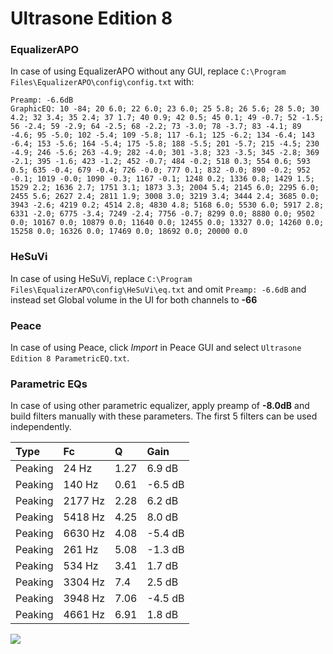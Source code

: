 # Ultrasone Edition 8

### EqualizerAPO
In case of using EqualizerAPO without any GUI, replace `C:\Program Files\EqualizerAPO\config\config.txt`
with:
```
Preamp: -6.6dB
GraphicEQ: 10 -84; 20 6.0; 22 6.0; 23 6.0; 25 5.8; 26 5.6; 28 5.0; 30 4.2; 32 3.4; 35 2.4; 37 1.7; 40 0.9; 42 0.5; 45 0.1; 49 -0.7; 52 -1.5; 56 -2.4; 59 -2.9; 64 -2.5; 68 -2.2; 73 -3.0; 78 -3.7; 83 -4.1; 89 -4.6; 95 -5.0; 102 -5.4; 109 -5.8; 117 -6.1; 125 -6.2; 134 -6.4; 143 -6.4; 153 -5.6; 164 -5.4; 175 -5.8; 188 -5.5; 201 -5.7; 215 -4.5; 230 -4.9; 246 -5.6; 263 -4.9; 282 -4.0; 301 -3.8; 323 -3.5; 345 -2.8; 369 -2.1; 395 -1.6; 423 -1.2; 452 -0.7; 484 -0.2; 518 0.3; 554 0.6; 593 0.5; 635 -0.4; 679 -0.4; 726 -0.0; 777 0.1; 832 -0.0; 890 -0.2; 952 -0.1; 1019 -0.0; 1090 -0.3; 1167 -0.1; 1248 0.2; 1336 0.8; 1429 1.5; 1529 2.2; 1636 2.7; 1751 3.1; 1873 3.3; 2004 5.4; 2145 6.0; 2295 6.0; 2455 5.6; 2627 2.4; 2811 1.9; 3008 3.0; 3219 3.4; 3444 2.4; 3685 0.0; 3943 -2.6; 4219 0.2; 4514 2.8; 4830 4.8; 5168 6.0; 5530 6.0; 5917 2.8; 6331 -2.0; 6775 -3.4; 7249 -2.4; 7756 -0.7; 8299 0.0; 8880 0.0; 9502 0.0; 10167 0.0; 10879 0.0; 11640 0.0; 12455 0.0; 13327 0.0; 14260 0.0; 15258 0.0; 16326 0.0; 17469 0.0; 18692 0.0; 20000 0.0
```

### HeSuVi
In case of using HeSuVi, replace `C:\Program Files\EqualizerAPO\config\HeSuVi\eq.txt` and omit `Preamp:
-6.6dB` and instead set Global volume in the UI for both channels to **-66**

### Peace
In case of using Peace, click *Import* in Peace GUI and select `Ultrasone Edition 8 ParametricEQ.txt`.

### Parametric EQs
In case of using other parametric equalizer, apply preamp of **-8.0dB** and build filters manually with
these parameters. The first 5 filters can be used independently.

| Type    | Fc      |    Q | Gain    |
|:--------|:--------|:-----|:--------|
| Peaking | 24 Hz   | 1.27 | 6.9 dB  |
| Peaking | 140 Hz  | 0.61 | -6.5 dB |
| Peaking | 2177 Hz | 2.28 | 6.2 dB  |
| Peaking | 5418 Hz | 4.25 | 8.0 dB  |
| Peaking | 6630 Hz | 4.08 | -5.4 dB |
| Peaking | 261 Hz  | 5.08 | -1.3 dB |
| Peaking | 534 Hz  | 3.41 | 1.7 dB  |
| Peaking | 3304 Hz | 7.4  | 2.5 dB  |
| Peaking | 3948 Hz | 7.06 | -4.5 dB |
| Peaking | 4661 Hz | 6.91 | 1.8 dB  |

![](https://raw.githubusercontent.com/jaakkopasanen/AutoEq/master/results/headphonecom/headphonecom/Ultrasone%20Edition%208/Ultrasone%20Edition%208.png)